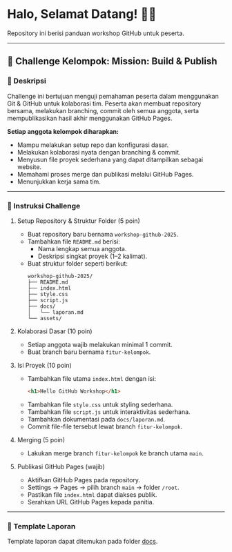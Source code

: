 # Halo, Selamat Datang! 🙋‍♂️

Repository ini berisi panduan workshop GitHub untuk peserta.

---

## 📌 Challenge Kelompok: Mission: Build & Publish

### 📝 Deskripsi

Challenge ini bertujuan menguji pemahaman peserta dalam menggunakan Git & GitHub untuk kolaborasi tim. Peserta akan membuat repository bersama, melakukan branching, commit oleh semua anggota, serta mempublikasikan hasil akhir menggunakan GitHub Pages.

**Setiap anggota kelompok diharapkan:**
- Mampu melakukan setup repo dan konfigurasi dasar.
- Melakukan kolaborasi nyata dengan branching & commit.
- Menyusun file proyek sederhana yang dapat ditampilkan sebagai website.
- Memahami proses merge dan publikasi melalui GitHub Pages.
- Menunjukkan kerja sama tim.

---

### 📂 Instruksi Challenge

1. Setup Repository & Struktur Folder (5 poin)
    - Buat repository baru bernama `workshop-github-2025`.
    - Tambahkan file `README.md` berisi:
      - Nama lengkap semua anggota.
      - Deskripsi singkat proyek (1–2 kalimat).
    - Buat struktur folder seperti berikut:
      ```
      workshop-github-2025/
      ├── README.md
      ├── index.html
      ├── style.css
      ├── script.js
      ├── docs/
      │   └── laporan.md
      └── assets/
      ```

2. Kolaborasi Dasar (10 poin)
    - Setiap anggota wajib melakukan minimal 1 commit.
    - Buat branch baru bernama `fitur-kelompok`.

3. Isi Proyek (10 poin)
    - Tambahkan file utama `index.html` dengan isi:
      ```html
      <h1>Hello GitHub Workshop</h1>
      ```
    - Tambahkan file `style.css` untuk styling sederhana.
    - Tambahkan file `script.js` untuk interaktivitas sederhana.
    - Tambahkan dokumentasi pada `docs/laporan.md`.
    - Commit file-file tersebut lewat branch `fitur-kelompok`.

4. Merging (5 poin)
    - Lakukan merge branch `fitur-kelompok` ke branch utama `main`.

5. Publikasi GitHub Pages (wajib)
    - Aktifkan GitHub Pages pada repository.
    - Settings → Pages → pilih branch `main` → folder `/root`.
    - Pastikan file `index.html` dapat diakses publik.
    - Serahkan URL GitHub Pages kepada panitia.

---

### 📜 Template Laporan

Template laporan dapat ditemukan pada folder [docs](docs/laporan.md).
